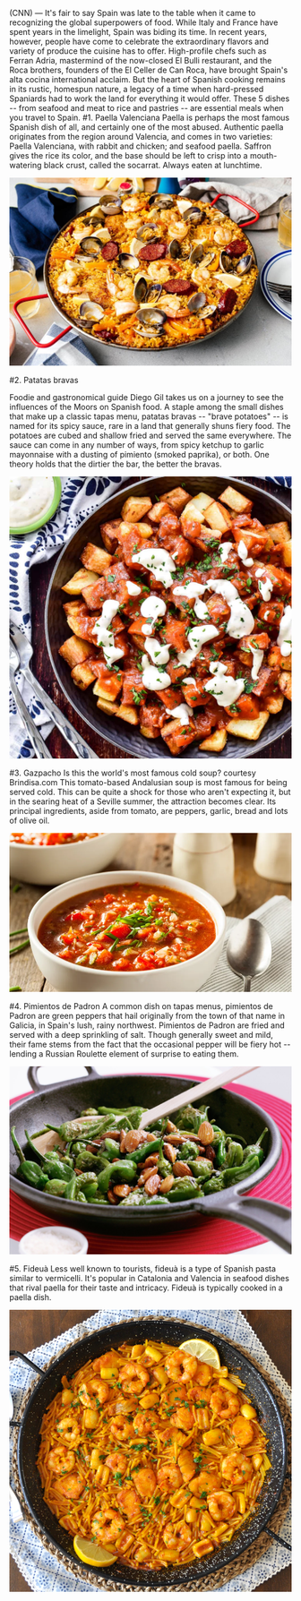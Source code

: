 (CNN) — It's fair to say Spain was late to the table when it came to recognizing the global superpowers of food.
While Italy and France have spent years in the limelight, Spain was biding its time.
In recent years, however, people have come to celebrate the extraordinary flavors and variety of produce the cuisine has to offer.
High-profile chefs such as Ferran Adria, mastermind of the now-closed El Bulli restaurant, and the Roca brothers, founders of the El Celler de Can Roca, have brought Spain's alta cocina international acclaim.
But the heart of Spanish cooking remains in its rustic, homespun nature, a legacy of a time when hard-pressed Spaniards had to work the land for everything it would offer.
These 5 dishes -- from seafood and meat to rice and pastries -- are essential meals when you travel to Spain.
#1. Paella Valenciana
Paella is perhaps the most famous Spanish dish of all, and certainly one of the most abused. Authentic paella originates from the region around Valencia, and comes in two varieties: Paella Valenciana, with rabbit and chicken; and seafood paella.
Saffron gives the rice its color, and the base should be left to crisp into a mouth-watering black crust, called the socarrat. Always eaten at lunchtime.

![Paella](paella-9174.jpg)

#2. Patatas bravas

Foodie and gastronomical guide Diego Gil takes us on a journey to see the influences of the Moors on Spanish food.
A staple among the small dishes that make up a classic tapas menu, patatas bravas -- "brave potatoes" -- is named for its spicy sauce, rare in a land that generally shuns fiery food.
The potatoes are cubed and shallow fried and served the same everywhere. The sauce can come in any number of ways, from spicy ketchup to garlic mayonnaise with a dusting of pimiento (smoked paprika), or both.
One theory holds that the dirtier the bar, the better the bravas.

![Patatas bravas](patatas-bravas-featured.jpg)

#3. Gazpacho
Is this the world's most famous cold soup?
courtesy Brindisa.com
This tomato-based Andalusian soup is most famous for being served cold. This can be quite a shock for those who aren't expecting it, but in the searing heat of a Seville summer, the attraction becomes clear.
Its principal ingredients, aside from tomato, are peppers, garlic, bread and lots of olive oil.

![Gazpacho](gazpacho.webp)


#4. Pimientos de Padron
A common dish on tapas menus, pimientos de Padron are green peppers that hail originally from the town of that name in Galicia, in Spain's lush, rainy northwest.
Pimientos de Padron are fried and served with a deep sprinkling of salt. Though generally sweet and mild, their fame stems from the fact that the occasional pepper will be fiery hot -- lending a Russian Roulette element of surprise to eating them.

![Pimientos de Padron](pimientos-de-padron-12776-1.jpg)

#5. Fideuà
Less well known to tourists, fideuà is a type of Spanish pasta similar to vermicelli. It's popular in Catalonia and Valencia in seafood dishes that rival paella for their taste and intricacy.
Fideuà is typically cooked in a paella dish.

![Fideua](fideua3-11.webp)
